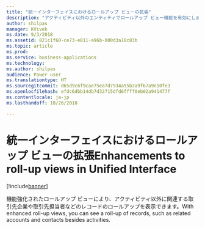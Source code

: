 ```yaml
---
title: "統一インターフェイスにおけるロールアップ ビューの拡張"
description: "アクティビティ以外のエンティティでロールアップ ビュー機能を有効にします。"
author: shilpas
manager: KVivek
ms.date: 9/3/2018
ms.assetid: 821c1f60-ce73-e811-a96b-000d3a18c83b
ms.topic: article
ms.prod: 
ms.service: business-applications
ms.technology: 
ms.author: shilpas
audience: Power user
ms.translationtype: HT
ms.sourcegitcommit: d65d9c6f9cae75ea7d7934a95b3a9f67a9e10fe3
ms.openlocfilehash: efdc6dbb14db7d32715dfd6ffff0eb02a941477f
ms.contentlocale: ja-jp
ms.lasthandoff: 10/26/2018

---
```

# <a name="enhancements-to-roll-up-views-in-unified-interface"></a><span data-ttu-id="5ab5d-103">統一インターフェイスにおけるロールアップ ビューの拡張</span><span class="sxs-lookup"><span data-stu-id="5ab5d-103">Enhancements to roll-up views in Unified Interface</span></span>


[!include[banner](../../includes/banner.md)]

<span data-ttu-id="5ab5d-104">機能強化されたロールアップ ビューにより、アクティビティ以外に関連する取引先企業や取引先担当者などのレコードのロールアップを表示できます。</span><span class="sxs-lookup"><span data-stu-id="5ab5d-104">With enhanced roll-up views, you can see a roll-up of records, such as related accounts and contacts besides activities.</span></span>

